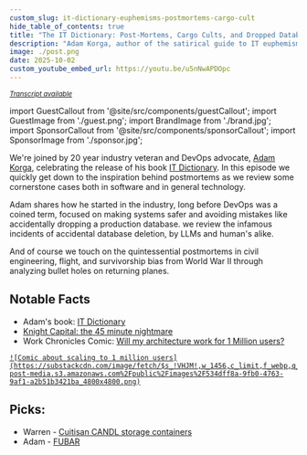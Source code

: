 ```yaml
---
custom_slug: it-dictionary-euphemisms-postmortems-cargo-cult
hide_table_of_contents: true
title: "The IT Dictionary: Post-Mortems, Cargo Cults, and Dropped Databases"
description: "Adam Korga, author of the satirical guide to IT euphemisms, dissects infamous tech disasters, the fallacy of 'doing Agile,' and the crucial lessons of survivorship bias in postmortems"
image: ./post.png
date: 2025-10-02
custom_youtube_embed_url: https://youtu.be/u5nNwAPDOpc
---
```


<small>

_[Transcript available](./transcript.txt)_

</small>

import GuestCallout from '@site/src/components/guestCallout';
import GuestImage from './guest.png';
import BrandImage from './brand.jpg';
import SponsorCallout from '@site/src/components/sponsorCallout';
import SponsorImage from './sponsor.jpg';

<div style={{ display: "flex", justifyContent: 'space-around', alignItems: 'center', flexWrap: "wrap", maxWidth: "100%" }}>
    <GuestCallout name="Adam Korga" link="https://adamkorga.com/" image={GuestImage} brandImg={BrandImage} />
    <SponsorCallout name="Attribute" tagline="FinOps without Tagging" link="http://dev0ps.fyi/attribute" image={SponsorImage} />
</div>


We're joined by 20 year industry veteran and DevOps advocate, [Adam Korga](https://adamkorga.com/), celebrating the release of his book [IT Dictionary](https://amzn.to/4gR9jOW). In this episode we quickly get down to the inspiration behind postmortems as we review some cornerstone cases both in software and in general technology.

Adam shares how he started in the industry, long before DevOps was a coined term, focused on making systems safer and avoiding mistakes like accidentally dropping a production database. we review the infamous incidents of accidental database deletion, by LLMs and human's alike.

And of course we touch on the quintessential postmortems in civil engineering, flight, and survivorship bias from World War II through analyzing bullet holes on returning planes.


## Notable Facts
* Adam's book: [IT Dictionary](https://amzn.to/4gR9jOW)
* [Knight Capital: the 45 minute nightmare](https://www.henricodolfing.com/2019/06/project-failure-case-study-knight-capital.html)
* Work Chronicles Comic: [Will my architecture work for 1 Million users?](https://workchronicles.substack.com/p/comic-white-lies)

<a className="img-small" href="https://workchronicles.substack.com/p/comic-white-lies">
    
    ![Comic about scaling to 1 million users](https://substackcdn.com/image/fetch/$s_!VHJM!,w_1456,c_limit,f_webp,q_auto:good,fl_progressive:steep/https%3A%2F%2Fsubstack-post-media.s3.amazonaws.com%2Fpublic%2Fimages%2F534dff8a-9fb0-4763-9af1-a2b51b3421ba_4800x4800.png)

</a>

## Picks:
* Warren - [Cuitisan CANDL storage containers](https://candlshop.com/Flora)
* Adam - [FUBAR](https://www.imdb.com/title/tt13064902/)
